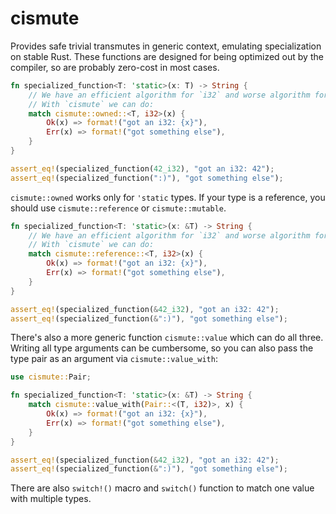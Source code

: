 # cismute

Provides safe trivial transmutes in generic context, emulating specialization on stable Rust. These functions are designed for being optimized out by the compiler, so are probably zero-cost in most cases.

```rust
fn specialized_function<T: 'static>(x: T) -> String {
    // We have an efficient algorithm for `i32` and worse algorithm for any other type.
    // With `cismute` we can do:
    match cismute::owned::<T, i32>(x) {
        Ok(x) => format!("got an i32: {x}"),
        Err(x) => format!("got something else"),
    }
}

assert_eq!(specialized_function(42_i32), "got an i32: 42");
assert_eq!(specialized_function(":)"), "got something else");
```

`cismute::owned` works only for `'static` types. If your type is a reference, you should use `cismute::reference` or `cismute::mutable`.

```rust
fn specialized_function<T: 'static>(x: &T) -> String {
    // We have an efficient algorithm for `i32` and worse algorithm for any other type.
    // With `cismute` we can do:
    match cismute::reference::<T, i32>(x) {
        Ok(x) => format!("got an i32: {x}"),
        Err(x) => format!("got something else"),
    }
}

assert_eq!(specialized_function(&42_i32), "got an i32: 42");
assert_eq!(specialized_function(&":)"), "got something else");
```

There's also a more generic function `cismute::value` which can do all three. Writing all type arguments can be cumbersome, so you can also pass the type pair as an argument via `cismute::value_with`:

```rust
use cismute::Pair;

fn specialized_function<T: 'static>(x: &T) -> String {
    match cismute::value_with(Pair::<(T, i32)>, x) {
        Ok(x) => format!("got an i32: {x}"),
        Err(x) => format!("got something else"),
    }
}

assert_eq!(specialized_function(&42_i32), "got an i32: 42");
assert_eq!(specialized_function(&":)"), "got something else");
```

There are also `switch!()` macro and `switch()` function to match one value with multiple types.
